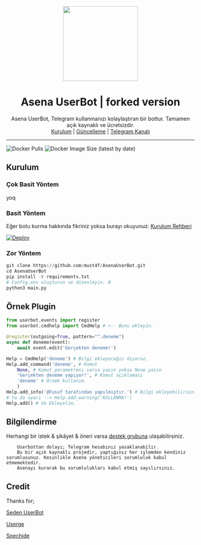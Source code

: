 <div align="center">
  <img src="https://i.imgyukle.com/2020/12/10/YcBPYR.jpg" width="200" height="200">
  <h1>Asena UserBot | forked version</h1>
</div>
<p align="center">
    Asena UserBot, Telegram kullanmanızı kolaylaştıran bir bottur. Tamamen açık kaynaklı ve ücretsizdir.
    <br>
        <a href="https://github.com/quiec/AsenaUserBot/blob/master/README.md#kurulum">Kurulum</a> |
        <a href="https://github.com/Quiec/AsenaUserBot/wiki/G%C3%BCncelleme">Güncelleme</a> |
        <a href="https://t.me/AsenaUserBot">Telegram Kanalı</a>
    <br>
</p>

----
![Docker Pulls](https://img.shields.io/docker/pulls/fusuf/asenauserbot?style=flat-square) ![Docker Image Size (latest by date)](https://img.shields.io/docker/image-size/fusuf/asenauserbot?style=flat-square)
## Kurulum
### Çok Basit Yöntem
yoq


### Basit Yöntem
Eğer botu kurma hakkında fikriniz yoksa burayı okuyunuz: [Kurulum Rehberi](https://github.com/Quiec/AsenaUserBot/wiki/Kurulum/)

[![Deploy](https://www.herokucdn.com/deploy/button.svg)](https://heroku.com/deploy?template=https://github.com/must4f/AsenaUserBot)
### Zor Yöntem
```python
git clone https://github.com/must4f/AsenaUserBot.git
cd AsenaUserBot
pip install -r requirements.txt
# Config.env oluşturun ve düzenleyin. #
python3 main.py
```

## Örnek Plugin
```python
from userbot.events import register
from userbot.cmdhelp import CmdHelp # <-- Bunu ekleyin.

@register(outgoing=True, pattern="^.deneme")
async def deneme(event):
    await event.edit('Gerçekten deneme!')

Help = CmdHelp('deneme') # Bilgi ekleyeceğiz diyoruz.
Help.add_command('deneme', # Komut
    None, # Komut parametresi varsa yazın yoksa None yazın
    'Gerçekten deneme yapıyor!', # Komut açıklaması
    'deneme' # Örnek kullanım.
    )
Help.add_info('@Fusuf tarafından yapılmıştır.') # Bilgi ekleyebilirsiniz.
# Ya da uyarı --> Help.add_warning('KULLANMA!')
Help.add() # Ve Ekleyelim.
```

## Bilgilendirme
Herhangi bir istek & şikâyet & öneri varsa [destek grubuna](https://t.me/AsenaSupport) ulaşabilirsiniz.

```
    Userbottan dolayı; Telegram hesabınız yasaklanabilir.
    Bu bir açık kaynaklı projedir, yaptığınız her işlemden kendiniz sorumlusunuz. Kesinlikle Asena yöneticileri sorumluluk kabul etmemektedir.
    Asenayı kurarak bu sorumlulukları kabul etmiş sayılırsınız.
```

## Credit
Thanks for;

[Seden UserBot](https://github.com/TeamDerUntergang/Telegram-UserBot)

[Userge](https://github.com/UsergeTeam/Userge)

[Spechide](https://github.com/Spechide)
